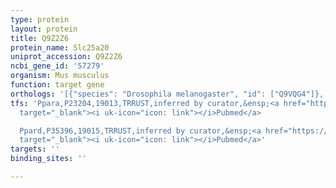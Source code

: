 ```yaml
---
type: protein
layout: protein
title: Q9Z2Z6
protein_name: Slc25a20
uniprot_accession: Q9Z2Z6
ncbi_gene_id: '57279'
organism: Mus musculus
function: target gene
orthologs: '[{"species": "Drosophila melanogaster", "id": ["Q9VQG4"]}, {"species": "Caenorhabditis elegans", "id": ["Q27257"]}, {"species": "Homo sapiens", "id": ["<a href=\"/protein/o43772\">O43772</a>"]}, {"species": "Rattus norvegicus", "id": ["Q66HP8"]}]'
tfs: 'Ppara,P23204,19013,TRRUST,inferred by curator,&ensp;<a href="https://www.ncbi.nlm.nih.gov/pubmed/?term=19577614%5Buid%5D+OR+29087512%5Buid%5D"
  target="_blank"><i uk-icon="icon: link"></i>Pubmed</a>

  Ppard,P35396,19015,TRRUST,inferred by curator,&ensp;<a href="https://www.ncbi.nlm.nih.gov/pubmed/?term=19577614%5Buid%5D+OR+29087512%5Buid%5D"
  target="_blank"><i uk-icon="icon: link"></i>Pubmed</a>'
targets: ''
binding_sites: ''

---
```

